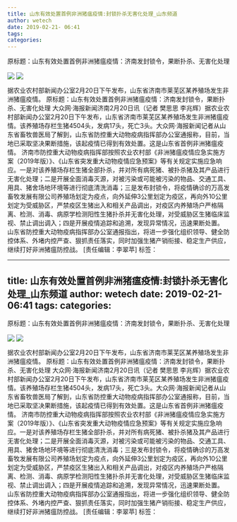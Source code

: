 ```yaml
---
title: 山东有效处置首例非洲猪瘟疫情:封锁扑杀无害化处理_山东频道
author: wetech
date: 2019-02-21- 06:41
tags: 
categories: 
---
```

原标题：山东有效处置首例非洲猪瘟疫情：济南发封锁令，果断扑杀、无害化处理
<!-- more -->
                
<img align="center" border="0" src="http://p0.ifengimg.com/fck/2019_08/f8a5e7a158740e9_w540_h960.jpg" />
                
<img align="center" border="0" src="http://p2.ifengimg.com/a/2016/0810/204c433878d5cf9size1_w16_h16.png" />
            
据农业农村部新闻办公室2月20日下午发布，山东省济南市莱芜区某养殖场发生非洲猪瘟疫情。
原标题：山东有效处置首例非洲猪瘟疫情：济南发封锁令，果断扑杀、无害化处理
大众网·海报新闻济南2月20日讯（记者 樊思思 李兆辉）据农业农村部新闻办公室2月20日下午发布，山东省济南市莱芜区某养殖场发生非洲猪瘟疫情。该养殖场存栏生猪4504头，发病17头，死亡3头。大众网·海报新闻记者从山东省畜牧兽医局了解到，山东省防控重大动物疫病指挥部办公室通报称，目前，当地已采取坚决果断措施，该起疫情已得到有效处置。这是山东省首例非洲猪瘟疫情。
济南市防控重大动物疫病指挥部按照农业农村部《非洲猪瘟疫情应急实施方案（2019年版）》、《山东省突发重大动物疫情应急预案》等有关规定实施应急响应。一是对该养殖场存栏生猪全部扑杀，并对所有病死猪、被扑杀猪及其产品进行无害化处理；二是开展全面消毒灭源，对被污染或可能被污染的物品、交通工具、用具、猪舍场地环境等进行彻底清洗消毒；三是发布封锁令，将疫情确诊的万高发畜牧发展有限公司养殖场划定为疫点，向外延伸3公里划定为疫区，再向外10公里划定为受威胁区，严禁疫区生猪出入和相关产品调出，对疫区内养殖场户严格隔离、检测、消毒、病原学检测阳性生猪扑杀并无害化处理，对受威胁区生猪临床监视、禁止调出调入；四是开展疫情追踪和追溯，发现异常情况，迅速果断处置。
山东省防控重大动物疫病指挥部办公室通报指出，将进一步强化组织领导、健全防控体系、外堵内控严查、狠抓责任落实，同时加强生猪产销衔接、稳定生产供应，继续打好非洲猪瘟防控战。
[责任编辑：李翠苹]
标签：
 
             
---
title: 山东有效处置首例非洲猪瘟疫情:封锁扑杀无害化处理_山东频道
author: wetech
date: 2019-02-21- 06:41
tags: 
categories: 
---
原标题：山东有效处置首例非洲猪瘟疫情：济南发封锁令，果断扑杀、无害化处理
<!-- more -->
                
<img align="center" border="0" src="http://p0.ifengimg.com/fck/2019_08/f8a5e7a158740e9_w540_h960.jpg" />
                
<img align="center" border="0" src="http://p2.ifengimg.com/a/2016/0810/204c433878d5cf9size1_w16_h16.png" />
            
据农业农村部新闻办公室2月20日下午发布，山东省济南市莱芜区某养殖场发生非洲猪瘟疫情。
原标题：山东有效处置首例非洲猪瘟疫情：济南发封锁令，果断扑杀、无害化处理
大众网·海报新闻济南2月20日讯（记者 樊思思 李兆辉）据农业农村部新闻办公室2月20日下午发布，山东省济南市莱芜区某养殖场发生非洲猪瘟疫情。该养殖场存栏生猪4504头，发病17头，死亡3头。大众网·海报新闻记者从山东省畜牧兽医局了解到，山东省防控重大动物疫病指挥部办公室通报称，目前，当地已采取坚决果断措施，该起疫情已得到有效处置。这是山东省首例非洲猪瘟疫情。
济南市防控重大动物疫病指挥部按照农业农村部《非洲猪瘟疫情应急实施方案（2019年版）》、《山东省突发重大动物疫情应急预案》等有关规定实施应急响应。一是对该养殖场存栏生猪全部扑杀，并对所有病死猪、被扑杀猪及其产品进行无害化处理；二是开展全面消毒灭源，对被污染或可能被污染的物品、交通工具、用具、猪舍场地环境等进行彻底清洗消毒；三是发布封锁令，将疫情确诊的万高发畜牧发展有限公司养殖场划定为疫点，向外延伸3公里划定为疫区，再向外10公里划定为受威胁区，严禁疫区生猪出入和相关产品调出，对疫区内养殖场户严格隔离、检测、消毒、病原学检测阳性生猪扑杀并无害化处理，对受威胁区生猪临床监视、禁止调出调入；四是开展疫情追踪和追溯，发现异常情况，迅速果断处置。
山东省防控重大动物疫病指挥部办公室通报指出，将进一步强化组织领导、健全防控体系、外堵内控严查、狠抓责任落实，同时加强生猪产销衔接、稳定生产供应，继续打好非洲猪瘟防控战。
[责任编辑：李翠苹]
标签：
 
             
